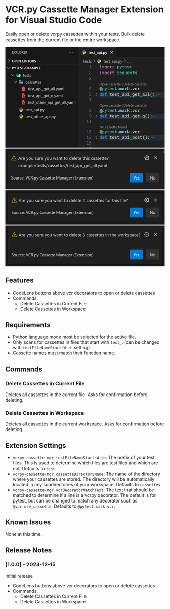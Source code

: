 # VCR.py Cassette Manager Extension for Visual Studio Code

Easily open or delete vcrpy cassettes within your tests. Bulk delete cassettes from the current file or the entire workspace.

![feature-codelens](images/feature-codelens.png)
![feature-delete-cass](images/feature-delete-cass.png)
![feature-file-cass](images/feature-delete-file-cass.png)
![feature-feature-delete-workspace-cass](images/feature-delete-workspace-cass.png)

## Features

- CodeLens buttons above vcr decorators to open or delete cassettes
- Commands:
  - Delete Cassettes in Current File
  - Delete Cassettes in Workspace

## Requirements

* Python language mode most be selected for the active file.
* Only scans for cassettes in files that start with `test_`. (can be changed with `testFileNameStartsWith` setting)
* Cassette names must match their function name.

## Commands

### Delete Cassettes in Current File
Deletes all cassettes in the current file. Asks for confirmation before deleting.

### Delete Cassettes in Workspace
Deletes all cassettes in the current workspace. Asks for confirmation before deleting.

## Extension Settings

* `vcrpy-cassette-mgr.testFileNameStartsWith`: The prefix of your test files. This is used to determine which files are test files and which are not. Defaults to `test_`.
* `vcrpy-cassette-mgr.cassetteDirectoryName`: The name of the directory where your cassettes are stored. The directory will be automatically located in any subdirectories of your workspace. Defaults to `cassettes`.
* `vcrpy-cassette-mgr.vcrDecoratorMatchText`: The text that should be matched to determine if a line is a vcrpy decorator. The default is for pytest, but can be changed to match any decorator such as `@vcr.use_cassette`. Defaults to `@pytest.mark.vcr`.

## Known Issues

None at this time.

## Release Notes

### [1.0.0] - 2023-12-15

Initial release

- CodeLens buttons above vcr decorators to open or delete cassettes
- Commands:
  - Delete Cassettes in Current File
  - Delete Cassettes in Workspace